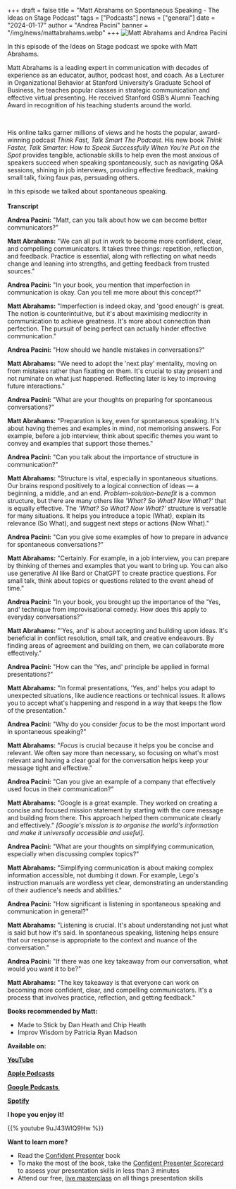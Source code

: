 +++
draft = false
title = "Matt Abrahams on Spontaneous Speaking - The Ideas on Stage Podcast"
tags = ["Podcasts"]
news = ["general"]
date = "2024-01-17"
author = "Andrea Pacini"
banner = "/img/news/mattabrahams.webp"
+++
![Matt Abrahams and Andrea Pacini](/img/news/mattabrahams.webp "Matt Abrahams and Andrea Pacini")

In this episode of the Ideas on Stage podcast we spoke with Matt Abrahams. 



Matt Abrahams is a leading expert in communication with decades of experience as an educator, author, podcast host, and coach. As a Lecturer in Organizational Behavior at Stanford University’s Graduate School of Business, he teaches popular classes in strategic communication and effective virtual presenting. He received Stanford GSB’s Alumni Teaching Award in recognition of his teaching students around the world.

 

His online talks garner millions of views and he hosts the popular, award-winning podcast *Think Fast, Talk Smart The Podcast*. His new book *Think Faster, Talk Smarter: How to Speak Successfully When You’re Put on the* *Spot* provides tangible, actionable skills to help even the most anxious of speakers succeed when speaking spontaneously, such as navigating Q&A sessions, shining in job interviews, providing effective feedback, making small talk, fixing faux pas, persuading others.



In this episode we talked about spontaneous speaking. \
\
**Transcript**

**Andrea Pacini:** "Matt, can you talk about how we can become better communicators?"

**Matt Abrahams:** "We can all put in work to become more confident, clear, and compelling communicators. It takes three things: repetition, reflection, and feedback. Practice is essential, along with reflecting on what needs change and leaning into strengths, and getting feedback from trusted sources."

**Andrea Pacini:** "In your book, you mention that imperfection in communication is okay. Can you tell me more about this concept?"

**Matt Abrahams:** "Imperfection is indeed okay, and 'good enough' is great. The notion is counterintuitive, but it's about maximising mediocrity in communication to achieve greatness. It's more about connection than perfection. The pursuit of being perfect can actually hinder effective communication."

**Andrea Pacini:** "How should we handle mistakes in conversations?"

**Matt Abrahams:** "We need to adopt the 'next play' mentality, moving on from mistakes rather than fixating on them. It's crucial to stay present and not ruminate on what just happened. Reflecting later is key to improving future interactions."

**Andrea Pacini:** "What are your thoughts on preparing for spontaneous conversations?"

**Matt Abrahams:** "Preparation is key, even for spontaneous speaking. It's about having themes and examples in mind, not memorising answers. For example, before a job interview, think about specific themes you want to convey and examples that support those themes."

**Andrea Pacini:** "Can you talk about the importance of structure in communication?"

**Matt Abrahams:** "Structure is vital, especially in spontaneous situations. Our brains respond positively to a logical connection of ideas — a beginning, a middle, and an end. *Problem-solution-benefit* is a common structure, but there are many others like *'What? So What? Now What?'* that is equally effective. The *'What? So What? Now What?'* structure is versatile for many situations. It helps you introduce a topic (What), explain its relevance (So What), and suggest next steps or actions (Now What)."

**Andrea Pacini:** "Can you give some examples of how to prepare in advance for spontaneous conversations?"

**Matt Abrahams:** "Certainly. For example, in a job interview, you can prepare by thinking of themes and examples that you want to bring up. You can also use generative AI like Bard or ChatGPT to create practice questions. For small talk, think about topics or questions related to the event ahead of time."

**Andrea Pacini:** "In your book, you brought up the importance of the 'Yes, and' technique from improvisational comedy. How does this apply to everyday conversations?"

**Matt Abrahams:** "'Yes, and' is about accepting and building upon ideas. It's beneficial in conflict resolution, small talk, and creative endeavours. By finding areas of agreement and building on them, we can collaborate more effectively."

**Andrea Pacini:** "How can the 'Yes, and' principle be applied in formal presentations?"

**Matt Abrahams:** "In formal presentations, 'Yes, and' helps you adapt to unexpected situations, like audience reactions or technical issues. It allows you to accept what's happening and respond in a way that keeps the flow of the presentation."

**Andrea Pacini:** "Why do you consider *focus* to be the most important word in spontaneous speaking?"

**Matt Abrahams:** "*Focus* is crucial because it helps you be concise and relevant. We often say more than necessary, so focusing on what's most relevant and having a clear goal for the conversation helps keep your message tight and effective."

**Andrea Pacini:** "Can you give an example of a company that effectively used focus in their communication?"

**Matt Abrahams:** "Google is a great example. They worked on creating a concise and focused mission statement by starting with the core message and building from there. This approach helped them communicate clearly and effectively." *\[Google's mission is to organise the world's information and make it universally accessible and useful].*

**Andrea Pacini:** "What are your thoughts on simplifying communication, especially when discussing complex topics?"

**Matt Abrahams:** "Simplifying communication is about making complex information accessible, not dumbing it down. For example, Lego's instruction manuals are wordless yet clear, demonstrating an understanding of their audience's needs and abilities."

**Andrea Pacini:** "How significant is listening in spontaneous speaking and communication in general?"

**Matt Abrahams:** "Listening is crucial. It's about understanding not just what is said but how it's said. In spontaneous speaking, listening helps ensure that our response is appropriate to the context and nuance of the conversation."

**Andrea Pacini:** "If there was one key takeaway from our conversation, what would you want it to be?"

**Matt Abrahams:** "The key takeaway is that everyone can work on becoming more confident, clear, and compelling communicators. It's a process that involves practice, reflection, and getting feedback."

**Books recommended by Matt:** 

* Made to Stick by Dan Heath and Chip Heath 
* Improv Wisdom by Patricia Ryan Madson 

**Available on:** 

**[YouTube](https://youtu.be/9uJ43WIQ9Hw)**

**[Apple Podcasts](https://podcasts.apple.com/gb/podcast/ideas-on-stage-podcast/id1618778519)**

**[Google Podcasts ](https://podcasts.google.com/feed/aHR0cHM6Ly9hbmNob3IuZm0vcy8xYTRjNGFjYy9wb2RjYXN0L3Jzcw?sa=X&ved=0CAMQ4aUDahcKEwjwpZ3SsIyDAxUAAAAAHQAAAAAQAQ)**

**[Spotify](https://open.spotify.com/show/553zZntpVVa4ejnASoFOTt)**

**I hope you enjoy it!**

{{% youtube 9uJ43WIQ9Hw %}}

**Want to learn more?** 

* Read the [Confident Presenter](https://amzn.eu/d/bKswMEe) book
* To make the most of the book, take the [Confident Presenter Scorecard](https://ideasonstage.com/score) to assess your presentation skills in less than 3 minutes
* Attend our free, [live masterclass](http://ideasonstageuk.eventbrite.com/) on all things presentation skills